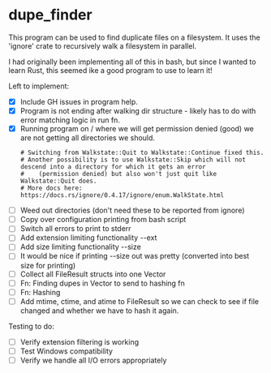 # dupe_finder

This program can be used to find duplicate files on a filesystem.  It uses the 'ignore' crate to recursively walk a
filesystem in parallel.

I had originally been implementing all of this in bash, but since I wanted to learn Rust, this seemed ike a good program 
to use to learn it!

Left to implement:
- [x] Include GH issues in program help.
- [x] Program is not ending after walking dir structure - likely has to do with error matching logic in run fn.
- [x] Running program on / where we will get permission denied (good) we are not getting all directories we should.
  <br />
  ```
  # Switching from Walkstate::Quit to Walkstate::Continue fixed this.
  # Another possibility is to use Walkstate::Skip which will not descend into a directory for which it gets an error
  #    (permission denied) but also won't just quit like Walkstate::Quit does.
  # More docs here: https://docs.rs/ignore/0.4.17/ignore/enum.WalkState.html
   ```
- [ ] Weed out directories (don't need these to be reported from ignore)
- [ ] Copy over configuration printing from bash script
- [ ] Switch all errors to print to stderr
- [ ] Add extension limiting functionality --ext
- [ ] Add size limiting functionality --size
- [ ] It would be nice if printing --size out was pretty (converted into best size for printing)
- [ ] Collect all FileResult structs into one Vector
- [ ] Fn: Finding dupes in Vector<FileResult> to send to hashing fn
- [ ] Fn: Hashing
- [ ] Add mtime, ctime, and atime to FileResult so we can check to see if file changed and whether we have to hash it
     again.
  
Testing to do:
- [ ] Verify extension filtering is working
- [ ] Test Windows compatibility
- [ ] Verify we handle all I/O errors appropriately